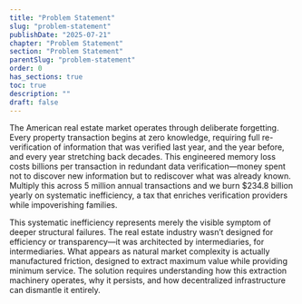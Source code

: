 ```yaml
---
title: "Problem Statement"
slug: "problem-statement"
publishDate: "2025-07-21"
chapter: "Problem Statement"
section: "Problem Statement"
parentSlug: "problem-statement"
order: 0
has_sections: true
toc: true
description: ""
draft: false
---
```


The American real estate market operates through deliberate forgetting. Every property transaction begins at zero knowledge, requiring full re-verification of information that was verified last year, and the year before, and every year stretching back decades. This engineered memory loss costs billions per transaction in redundant data verification—money spent not to discover new information but to rediscover what was already known. Multiply this across 5 million annual transactions and we burn $234.8 billion yearly on systematic inefficiency, a tax that enriches verification providers while impoverishing families.

This systematic inefficiency represents merely the visible symptom of deeper structural failures. The real estate industry wasn’t designed for efficiency or transparency—it was architected by intermediaries, for intermediaries. What appears as natural market complexity is actually manufactured friction, designed to extract maximum value while providing minimum service. The solution requires understanding how this extraction machinery operates, why it persists, and how decentralized infrastructure can dismantle it entirely.
